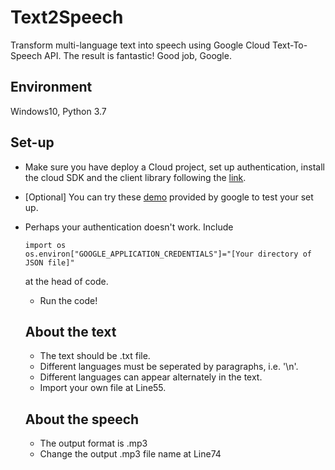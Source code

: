 # Text2Speech
Transform multi-language text into speech using Google Cloud Text-To-Speech API. The result is fantastic! Good job, Google.

## Environment 
Windows10, Python 3.7

## Set-up
- Make sure you have deploy a Cloud project, set up authentication, install the cloud SDK and the client library following the [link](https://cloud.google.com/text-to-speech/docs/quickstart-client-libraries).
- [Optional] You can try these [demo](https://github.com/GoogleCloudPlatform/python-docs-samples/tree/master/texttospeech/cloud-client) provided by google to test your set up. 
- Perhaps your authentication doesn't work. Include
  ```
  import os
  os.environ["GOOGLE_APPLICATION_CREDENTIALS"]="[Your directory of JSON file]"
  ```
  at the head of code.
  - Run the code!
  
  ## About the text
  - The text should be .txt file. 
  - Different languages must be seperated by paragraphs, i.e. '\n'. 
  - Different languages can appear alternately in the text. 
  - Import your own file at Line55.
  
  ## About the speech
  - The output format is .mp3
  - Change the output .mp3 file name at Line74

